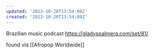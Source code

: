 ```yaml
---
updated: '2023-10-20T13:54:09Z'
created: '2023-10-20T13:54:09Z'
---
```

Brazilian music podcast https://gladyspalmera.com/set/81/

found via [[Afropop Worldwide]]